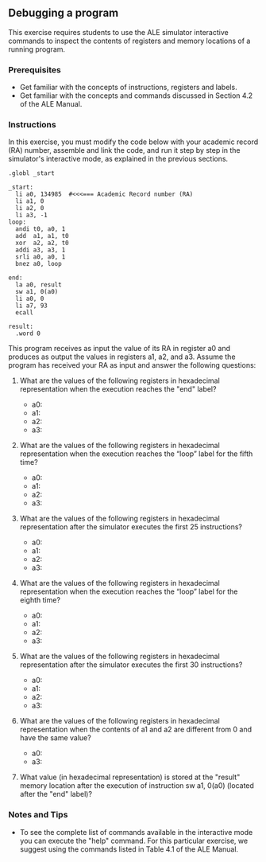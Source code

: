 ## Debugging a program

This exercise requires students to use the ALE simulator interactive commands to inspect the contents of registers and memory locations of a running program.

### Prerequisites

- Get familiar with the concepts of instructions, registers and labels.
- Get familiar with the concepts and commands discussed in Section 4.2 of the ALE Manual.

### Instructions

In this exercise, you must modify the code below with your academic record (RA) number, assemble and link the code, and run it step by step in the simulator's interactive mode, as explained in the previous sections.

```riscvasm
.globl _start

_start:
  li a0, 134985  #<<<=== Academic Record number (RA)
  li a1, 0
  li a2, 0
  li a3, -1
loop:
  andi t0, a0, 1
  add  a1, a1, t0
  xor  a2, a2, t0
  addi a3, a3, 1
  srli a0, a0, 1
  bnez a0, loop

end:
  la a0, result
  sw a1, 0(a0)
  li a0, 0
  li a7, 93
  ecall

result:
  .word 0
```

This program receives as input the value of its RA in register a0 and produces as output the values ​​in registers a1, a2, and a3. Assume the program has received your RA as input and answer the following questions:

1. What are the values ​​of the following registers in hexadecimal representation when the execution reaches the "end" label?

   - a0:
   - a1:
   - a2:
   - a3:

2. What are the values ​​of the following registers in hexadecimal representation when the execution reaches the “loop” label for the fifth time?

   - a0:
   - a1:
   - a2:
   - a3:

3. What are the values ​​of the following registers in hexadecimal representation after the simulator executes the first 25 instructions?

   - a0:
   - a1:
   - a2:
   - a3:

4. What are the values ​​of the following registers in hexadecimal representation when the execution reaches the “loop” label for the eighth time?

   - a0:
   - a1:
   - a2:
   - a3:

5. What are the values ​​of the following registers in hexadecimal representation after the simulator executes the first 30 instructions?

   - a0:
   - a1:
   - a2:
   - a3:

6. What are the values ​​of the following registers in hexadecimal representation when the contents of a1 and a2 are different from 0 and have the same value?

   - a0:
   - a3:

7. What value (in hexadecimal representation) is stored at the "result" memory location after the execution of instruction sw a1, 0(a0) (located after the "end" label)?

### Notes and Tips

- To see the complete list of commands available in the interactive mode you can execute the "help" command. For this particular exercise, we suggest using the commands listed in Table 4.1 of the ALE Manual.
